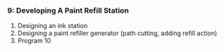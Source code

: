 ### 9: Developing A Paint Refill Station 
1. Designing an ink station
2. Designing a paint refiller generator (path cutting, adding refill action)
3. Program 10